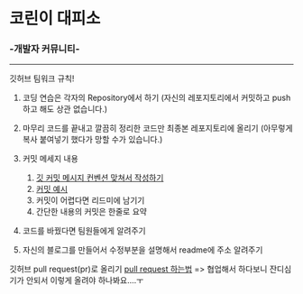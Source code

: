 # 코린이 대피소
### -개발자 커뮤니티-

---

깃허브 팀워크 규칙!

1. 코딩 연습은 각자의 Repository에서 하기
   (자신의 레포지토리에서 커밋하고 push하고 해도 상관 없습니다.)
   
2. 마무리 코드를 끝내고 깔끔히 정리한 코드만 
   최종본 레포지토리에 올리기
   (아무렇게 복사 붙여넣기 했다가 망할 수가 있습니다.)
   
3. 커밋 메세지 내용 
    1. [깃 커밋 메시지 컨벤션 맞쳐서 작성하기](https://webruden.tistory.com/486)
    2. [커밋 예시](https://blog.naver.com/PostView.nhn?blogId=duswl0319&logNo=221913439523&parentCategoryNo=&categoryNo=15&viewDate=&isShowPopularPosts=true&from=search)
    3. 커밋이 어렵다면 리드미에 남기기
    4. 간단한 내용의 커밋은 한줄로 요약
   
4. 코드를 바꿨다면 팀원들에게 알려주기

5. 자신의 블로그를 만들어서 수정부분을 설명해서 
   readme에 주소 알려주기
   

깃허브 pull request(pr)로 올리기
[pull request 하는법](https://2hyes.tistory.com/153)
=> 협업해서 하다보니 잔디심기가 안되서 이렇게 올려야 하나봐요....ㅜ
